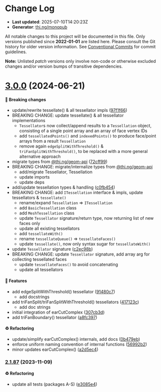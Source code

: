 # Change Log

- **Last updated**: 2025-07-10T14:20:23Z
- **Generator**: [thi.ng/monopub](https://thi.ng/monopub)

All notable changes to this project will be documented in this file.
Only versions published since **2022-01-01** are listed here.
Please consult the Git history for older version information.
See [Conventional Commits](https://conventionalcommits.org/) for commit guidelines.

**Note:** Unlisted _patch_ versions only involve non-code or otherwise excluded changes
and/or version bumps of transitive dependencies.

# [3.0.0](https://github.com/thi-ng/umbrella/tree/@thi.ng/geom-tessellate@3.0.0) (2024-06-21)

#### 🛑 Breaking changes

- update/rewrite tessellate() & all tessellator impls ([97f1f66](https://github.com/thi-ng/umbrella/commit/97f1f66))
- BREAKING CHANGE: update tessellate() & all tessellator implementations
  - `Tessellator`s now collect/append results to a `Tessellation` object, consisting of
    a single point array and an array of face vertex IDs
  - add `tessellatedPoints()` and `indexedPoints()` to produce face/point arrays from a result `Tessellation`
  - remove again `edgeSplitWithThreshold()` & `triFanSplitWithThreshold()`,
    to be replaced with a more general alternative approach
- migrate types from [@thi.ng/geom-api](https://github.com/thi-ng/umbrella/tree/main/packages/geom-api) ([72cff99](https://github.com/thi-ng/umbrella/commit/72cff99))
- BREAKING CHANGE: migrate/internalize types from [@thi.ng/geom-api](https://github.com/thi-ng/umbrella/tree/main/packages/geom-api)
  - add/migrate Tessellator, Tessellation
  - update imports
  - update deps
- add/update tessellation types & handling ([c0fb454](https://github.com/thi-ng/umbrella/commit/c0fb454))
- BREAKING CHANGE: add `ITessellation` interface & impls, update tessellators & `tessellate()`
  - rename/expand `Tessellation` => `ITessellation`
  - add `BasicTessellation` class
  - add `MeshTessellation` class
  - update `Tessellator` signature/return type, now returning list of new faces only
  - update all existing tessellators
  - add `tessellateWith()`
  - rename `tessellateQueue()` => `tessellateFaces()`
  - update `tessellate()`, now only syntax sugar for `tessellateWith()`
- update `Tessellator` signature ([c2ec98b](https://github.com/thi-ng/umbrella/commit/c2ec98b))
- BREAKING CHANGE: update `Tessellator` signature, add array arg for collecting tessellated faces
  - update `tessellateFaces()` to avoid concatenating
  - update all tessellators

#### 🚀 Features

- add edgeSplitWithThreshold() tessellator ([91480c7](https://github.com/thi-ng/umbrella/commit/91480c7))
  - add docstrings
- add triFanSplit/triFanSplitWithThreshold() tessellators ([417123c](https://github.com/thi-ng/umbrella/commit/417123c))
  - add doc strings
- initial integration of earCutComplex ([307cb3d](https://github.com/thi-ng/umbrella/commit/307cb3d))
- add triFanBoundary() tessellator ([a8fc397](https://github.com/thi-ng/umbrella/commit/a8fc397))

#### ♻️ Refactoring

- update/simplify earCutComplex() internals, add docs ([0b479eb](https://github.com/thi-ng/umbrella/commit/0b479eb))
- enforce uniform naming convention of internal functions ([56992b2](https://github.com/thi-ng/umbrella/commit/56992b2))
- minor updates earCutComplex() ([a2d5ec4](https://github.com/thi-ng/umbrella/commit/a2d5ec4))

### [2.1.87](https://github.com/thi-ng/umbrella/tree/@thi.ng/geom-tessellate@2.1.87) (2023-11-09)

#### ♻️ Refactoring

- update all tests (packages A-S) ([e3085e4](https://github.com/thi-ng/umbrella/commit/e3085e4))
